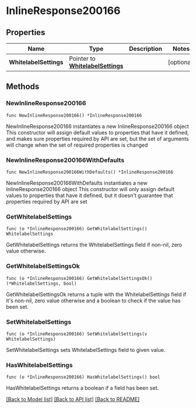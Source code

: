 # InlineResponse200166

## Properties

Name | Type | Description | Notes
------------ | ------------- | ------------- | -------------
**WhitelabelSettings** | Pointer to [**WhitelabelSettings**](whitelabelSettings.md) |  | [optional] 

## Methods

### NewInlineResponse200166

`func NewInlineResponse200166() *InlineResponse200166`

NewInlineResponse200166 instantiates a new InlineResponse200166 object
This constructor will assign default values to properties that have it defined,
and makes sure properties required by API are set, but the set of arguments
will change when the set of required properties is changed

### NewInlineResponse200166WithDefaults

`func NewInlineResponse200166WithDefaults() *InlineResponse200166`

NewInlineResponse200166WithDefaults instantiates a new InlineResponse200166 object
This constructor will only assign default values to properties that have it defined,
but it doesn't guarantee that properties required by API are set

### GetWhitelabelSettings

`func (o *InlineResponse200166) GetWhitelabelSettings() WhitelabelSettings`

GetWhitelabelSettings returns the WhitelabelSettings field if non-nil, zero value otherwise.

### GetWhitelabelSettingsOk

`func (o *InlineResponse200166) GetWhitelabelSettingsOk() (*WhitelabelSettings, bool)`

GetWhitelabelSettingsOk returns a tuple with the WhitelabelSettings field if it's non-nil, zero value otherwise
and a boolean to check if the value has been set.

### SetWhitelabelSettings

`func (o *InlineResponse200166) SetWhitelabelSettings(v WhitelabelSettings)`

SetWhitelabelSettings sets WhitelabelSettings field to given value.

### HasWhitelabelSettings

`func (o *InlineResponse200166) HasWhitelabelSettings() bool`

HasWhitelabelSettings returns a boolean if a field has been set.


[[Back to Model list]](../README.md#documentation-for-models) [[Back to API list]](../README.md#documentation-for-api-endpoints) [[Back to README]](../README.md)


